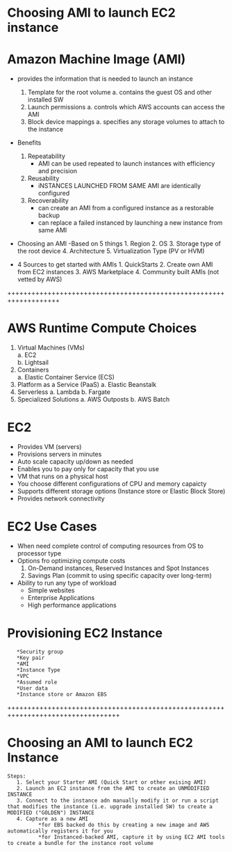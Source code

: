 # Choosing AMI to launch EC2 instance

# Amazon Machine Image (AMI)
  * provides the information that is needed to launch an instance
      1. Template for the root volume
          a. contains the guest OS and other installed SW
      2. Launch permissions
          a. controls which AWS accounts can access the AMI
      3. Block device mappings
          a. specifies any storage volumes to attach to the instance
          
  * Benefits
      1.  Repeatability
            * AMI can be used repeated to launch instances with efficiency and precision
      2.  Reusability
            * iNSTANCES LAUNCHED FROM SAME AMI are identically configured
      3.  Recoverability
            * can create an AMI from a configured instance as a restorable backup
            * can replace a failed instanced by launching a new instance from same AMI

  * Choosing an AMI
      -Based on 5 things
          1.  Region
          2.  OS
          3.  Storage type of the root device
          4.  Architecture
          5.  Virtualization Type (PV or HVM)


  * 4 Sources to get started with AMIs
        1. QuickStarts
        2. Create own AMI from EC2 instances
        3. AWS Marketplace
        4. Community built AMIs (not vetted by AWS)


+++++++++++++++++++++++++++++++++++++++++++++++++++++++++++++++++++


# AWS Runtime Compute Choices
  1.  Virtual Machines (VMs)                              
       a. EC2                                                            
       b. Lightsail                                                      
  2.  Containers                                                          
       a. Elastic Container Service (ECS)                              
  3.  Platform as a Service (PaaS)
       a.  Elastic Beanstalk
  5.  Serverless
       a.  Lambda
       b.  Fargate
  6.  Specialized Solutions
       a.  AWS Outposts
       b.  AWS Batch
       
       
       
# EC2
   * Provides VM (servers)
   * Provisions servers in minutes
   * Auto scale capacity up/down as needed
   * Enables you to pay only for capacity that you use
   * VM that runs on a physical host
   * You choose different configurations of CPU and memory capaicty
   * Supports different storage options (Instance store or Elastic Block Store)
   * Provides network connectivity


# EC2 Use Cases
  * When need complete control of computing resources from OS to processor type
  * Options fro optimizing compute costs
      1.  On-Demand instances, Reserved Instances and Spot Instances
      2.  Savings Plan (commit to using specific capacity over long-term)
  * Ability to run any type of workload
     * Simple websites
     * Enterprise Applications
     * High performance applications



 # Provisioning EC2 Instance
       *Security group
       *Key pair
       *AMI
       *Instance Type
       *VPC
       *Assumed role
       *User data
       *Instance store or Amazon EBS
       
       
       
++++++++++++++++++++++++++++++++++++++++++++++++++++++++++++++++++++++++++++++++++

# Choosing an AMI to launch EC2 Instance
    Steps:
       1. Select your Starter AMI (Quick Start or other exising AMI)
       2. Launch an EC2 instance from the AMI to create an UNMODIFIED INSTANCE
       3. Connect to the instance adn manually modify it or run a script that modifies the instance (i.e. upgrade installed SW) to create a MODIFIED ("GOLDEN") INSTANCE
       4. Capture as a new AMI
              *for EBS backed do this by creating a new image and AWS automatically registers it for you
              *for Instanced-backed AMI, capture it by using EC2 AMI tools to create a bundle for the instance root volume

